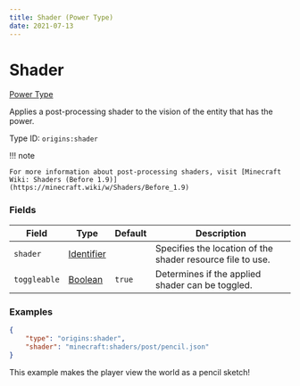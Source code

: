 ```yaml
---
title: Shader (Power Type)
date: 2021-07-13
---
```


# Shader

[Power Type](../power_types.md)

Applies a post-processing shader to the vision of the entity that has the power.

Type ID: `origins:shader`

!!! note

    For more information about post-processing shaders, visit [Minecraft Wiki: Shaders (Before 1.9)](https://minecraft.wiki/w/Shaders/Before_1.9)


### Fields

Field  | Type | Default | Description
-------|------|---------|-------------
`shader` | [Identifier](../data_types/identifier.md) | | Specifies the location of the shader resource file to use.
`toggleable` | [Boolean](../data_types/boolean.md) | `true` | Determines if the applied shader can be toggled.


### Examples

```json
{
  	"type": "origins:shader",
  	"shader": "minecraft:shaders/post/pencil.json"
}
```

This example makes the player view the world as a pencil sketch!
